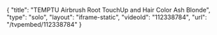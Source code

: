 {
    "title": "TEMPTU Airbrush Root TouchUp and Hair Color  Ash Blonde",
    "type": "solo",
    "layout": "iframe-static",
    "videoId": "112338784",
    "url": "\/tvpembed\/112338784"
}